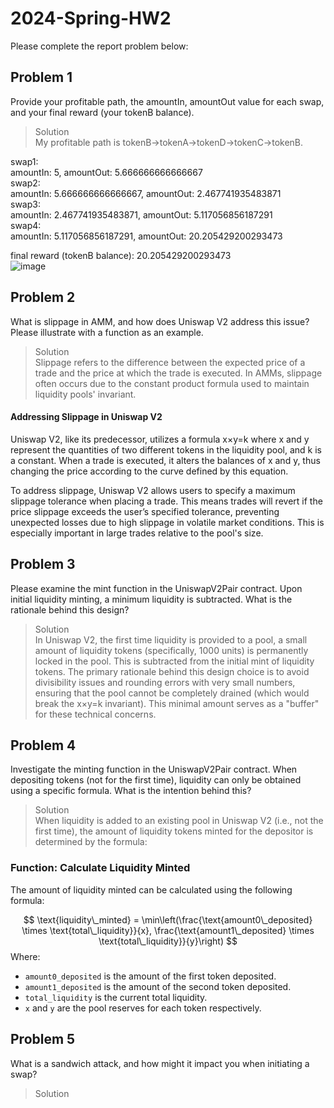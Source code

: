 # 2024-Spring-HW2

Please complete the report problem below:

## Problem 1
Provide your profitable path, the amountIn, amountOut value for each swap, and your final reward (your tokenB balance).

> Solution  
My profitable path is tokenB->tokenA->tokenD->tokenC->tokenB.

swap1:  
amountIn: 5, amountOut: 5.666666666666667  
swap2:  
amountIn: 5.666666666666667, amountOut: 2.467741935483871  
swap3:  
amountIn: 2.467741935483871, amountOut: 5.117056856187291  
swap4:  
amountIn: 5.117056856187291, amountOut: 20.205429200293473  
  
final reward (tokenB balance): 20.205429200293473  
![image](https://github.com/hsutzu/2024-Spring-HW2/assets/87229781/60557705-3a49-41f8-837d-595723f51378)
## Problem 2
What is slippage in AMM, and how does Uniswap V2 address this issue? Please illustrate with a function as an example.

> Solution  
Slippage refers to the difference between the expected price of a trade and the price at which the trade is executed. In AMMs, slippage often occurs due to the constant product formula used to maintain liquidity pools' invariant.

#### Addressing Slippage in Uniswap V2
Uniswap V2, like its predecessor, utilizes a formula 
x×y=k where x and y represent the quantities of two different tokens in the liquidity pool, and k is a constant. When a trade is executed, it alters the balances of 
x and y, thus changing the price according to the curve defined by this equation.

To address slippage, Uniswap V2 allows users to specify a maximum slippage tolerance when placing a trade. This means trades will revert if the price slippage exceeds the user’s specified tolerance, preventing unexpected losses due to high slippage in volatile market conditions. This is especially important in large trades relative to the pool's size.


## Problem 3
Please examine the mint function in the UniswapV2Pair contract. Upon initial liquidity minting, a minimum liquidity is subtracted. What is the rationale behind this design?

> Solution  
In Uniswap V2, the first time liquidity is provided to a pool, a small amount of liquidity tokens (specifically, 1000 units) is permanently locked in the pool. This is subtracted from the initial mint of liquidity tokens. The primary rationale behind this design choice is to avoid divisibility issues and rounding errors with very small numbers, ensuring that the pool cannot be completely drained (which would break the 
x×y=k invariant). This minimal amount serves as a "buffer" for these technical concerns.

## Problem 4
Investigate the minting function in the UniswapV2Pair contract. When depositing tokens (not for the first time), liquidity can only be obtained using a specific formula. What is the intention behind this?

> Solution  
When liquidity is added to an existing pool in Uniswap V2 (i.e., not the first time), the amount of liquidity tokens minted for the depositor is determined by the formula:
### Function: Calculate Liquidity Minted

The amount of liquidity minted can be calculated using the following formula:

$$
\text{liquidity\_minted} = \min\left(\frac{\text{amount0\_deposited} \times \text{total\_liquidity}}{x}, \frac{\text{amount1\_deposited} \times \text{total\_liquidity}}{y}\right)
$$
Where:
- `amount0_deposited` is the amount of the first token deposited.
- `amount1_deposited` is the amount of the second token deposited.
- `total_liquidity` is the current total liquidity.
- `x` and `y` are the pool reserves for each token respectively.

## Problem 5
What is a sandwich attack, and how might it impact you when initiating a swap?

> Solution

